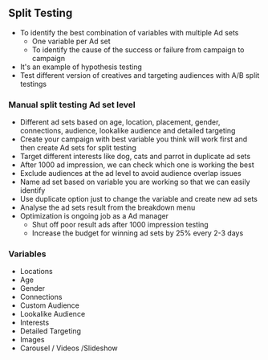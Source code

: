 ## Split Testing
- To identify the best combination of variables with multiple Ad sets
  - One variable per Ad set 
  - To identify the cause of the success or failure from campaign to campaign
- It's an example of hypothesis testing
- Test different version of creatives and targeting audiences with A/B split testings

### Manual split testing Ad set level
- Different ad sets based on age, location, placement, gender, connections, audience, lookalike audience and detailed targeting 
- Create your campaign with best variable you think will work first and then create Ad sets for split testing 
- Target different interests like dog, cats and parrot in duplicate ad sets
- After 1000 ad impression, we can check which one is working the best 
- Exclude audiences at the ad level to avoid audience overlap issues
- Name ad set based on variable you are working so that we can easily identify
- Use duplicate option just to change the variable and create new ad sets 
- Analyse the ad sets result from the breakdown menu 
- Optimization is ongoing job as a Ad manager 
  - Shut off poor result ads after 1000 impression testing
  - Increase the budget for winning ad sets by 25% every 2-3 days
  
### Variables 
- Locations
- Age
- Gender
- Connections
- Custom Audience
- Lookalike Audience
- Interests
- Detailed Targeting
- Images
- Carousel / Videos /Slideshow

#